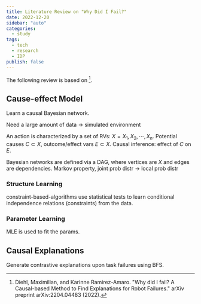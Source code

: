 ```yaml
---
title: Literature Review on "Why Did I Fail?"
date: 2022-12-20
sidebar: "auto"
categories:
  - study
tags:
  - tech
  - research
  - IDP
publish: false
---
```


The following review is based on [^1].

<!-- and [^2] -->

## Cause-effect Model

Learn a causal Bayesian network.

Need a large amount of data -> simulated environment

An action is characterized by a set of RVs: $X = {X_1, X_2, \cdots, X_n}$. Potential causes $C \subset X$, outcome/effect vars $E \subset X$. Causal inference: effect of $C$ on $E$.

Bayesian networks are defined via a DAG, where vertices are $X$ and edges are dependencies. Markov property, joint prob distr -> local prob distr

### Structure Learning

constraint-based-algorithms use statistical tests to learn conditional independence relations (constraints) from the data.

### Parameter Learning

MLE is used to fit the params.

## Causal Explanations

Generate contrastive explanations upon task failures using BFS.

[^1]: Diehl, Maximilian, and Karinne Ramirez-Amaro. "Why did I fail? A Causal-based Method to Find Explanations for Robot Failures." arXiv preprint arXiv:2204.04483 (2022).
[^2]: Diehl, Maximilian, and Karinne Ramirez-Amaro. "A Causal-based Approach to Explain, Predict and Prevent Failures in Robotic Tasks." arXiv preprint arXiv:2209.05255 (2022).
